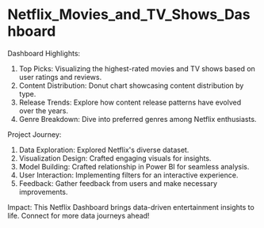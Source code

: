 # Netflix_Movies_and_TV_Shows_Dashboard
 
Dashboard Highlights:
1. Top Picks: Visualizing the highest-rated movies and TV shows based on user ratings and reviews.
2. Content Distribution: Donut chart showcasing content distribution by type.
3. Release Trends: Explore how content release patterns have evolved over the years.
4. Genre Breakdown: Dive into preferred genres among Netflix enthusiasts.

Project Journey:
1. Data Exploration: Explored Netflix's diverse dataset.
2. Visualization Design: Crafted engaging visuals for insights.
3. Model Building: Crafted relationship in Power BI for seamless analysis.
4. User Interaction: Implementing filters for an interactive experience.
5. Feedback: Gather feedback from users and make necessary improvements.
 
Impact: This Netflix Dashboard brings data-driven entertainment insights to life. Connect for more data journeys ahead!
